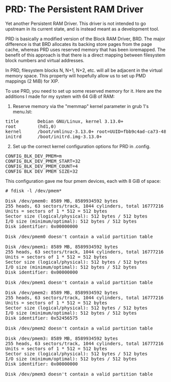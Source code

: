 PRD: The Persistent RAM Driver
==============================

Yet another Persistent RAM Driver.  This driver is not intended to go upstream
in its current state, and is instead meant as a development tool.

PRD is basically a modified version of the Block RAM Driver, BRD.  The major
difference is that BRD allocates its backing store pages from the page cache,
whereas PRD uses reserved memory that has been ioremapped.  The benefit of this
approach is that there is a direct mapping between filesystem block numbers and
virtual addresses.

In PRD, filesystem blocks N, N+1, N+2, etc. will all be adjacent in the virtual
memory space.  This property will hopefully allow us to set up PMD mappings (2
MiB) for XIP.

To use PRD, you need to set up some reserved memory for it.  Here are the
additions I made for my system with 64 GiB of RAM:

1. Reserve memory via the "memmap" kernel parameter in grub 1's menu.lst:
	
<pre>
title		Debian GNU/Linux, kernel 3.13.0+
root		(hd1,0)
kernel		/boot/vmlinuz-3.13.0+ root=UUID=fbb9c4ad-ca73-481d-affc-b0230f262333 ro memmap=32G$32G
initrd		/boot/initrd.img-3.13.0+
</pre>

2. Set up the correct kernel configuration options for PRD in .config.
	
<pre>
CONFIG_BLK_DEV_PMEM=m
CONFIG_BLK_DEV_PMEM_START=32
CONFIG_BLK_DEV_PMEM_COUNT=4
CONFIG_BLK_DEV_PMEM_SIZE=32
</pre>

This configuration gave me four pmem devices, each with 8 GiB of space:
	
<pre>
# fdisk -l /dev/pmem*

Disk /dev/pmem0: 8589 MB, 8589934592 bytes
255 heads, 63 sectors/track, 1044 cylinders, total 16777216 sectors
Units = sectors of 1 * 512 = 512 bytes
Sector size (logical/physical): 512 bytes / 512 bytes
I/O size (minimum/optimal): 512 bytes / 512 bytes
Disk identifier: 0x00000000

Disk /dev/pmem0 doesn't contain a valid partition table

Disk /dev/pmem1: 8589 MB, 8589934592 bytes
255 heads, 63 sectors/track, 1044 cylinders, total 16777216 sectors
Units = sectors of 1 * 512 = 512 bytes
Sector size (logical/physical): 512 bytes / 512 bytes
I/O size (minimum/optimal): 512 bytes / 512 bytes
Disk identifier: 0x00000000

Disk /dev/pmem1 doesn't contain a valid partition table

Disk /dev/pmem2: 8589 MB, 8589934592 bytes
255 heads, 63 sectors/track, 1044 cylinders, total 16777216 sectors
Units = sectors of 1 * 512 = 512 bytes
Sector size (logical/physical): 512 bytes / 512 bytes
I/O size (minimum/optimal): 512 bytes / 512 bytes
Disk identifier: 0x52456575

Disk /dev/pmem2 doesn't contain a valid partition table

Disk /dev/pmem3: 8589 MB, 8589934592 bytes
255 heads, 63 sectors/track, 1044 cylinders, total 16777216 sectors
Units = sectors of 1 * 512 = 512 bytes
Sector size (logical/physical): 512 bytes / 512 bytes
I/O size (minimum/optimal): 512 bytes / 512 bytes
Disk identifier: 0x00000000

Disk /dev/pmem3 doesn't contain a valid partition table
</pre>
